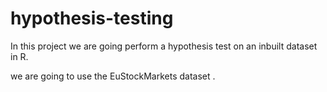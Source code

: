 # hypothesis-testing

In this project we are going perform a hypothesis test on an inbuilt dataset in R.

we are going to use the EuStockMarkets dataset .
